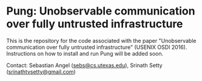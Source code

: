 # Pung: Unobservable communication over fully untrusted infrastructure

This is the repository for the code associated with the paper
"Unobservable communication over fully untrusted infrastructure" (USENIX
OSDI 2016). Instructions on how to install and run Pung will be added
soon.

Contact: Sebastian Angel (sebs@cs.utexas.edu), Srinath Setty (srinathtvsetty@gmail.com)
